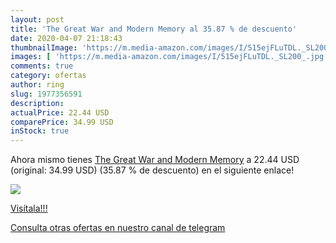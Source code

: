 ```yaml
---
layout: post
title: 'The Great War and Modern Memory al 35.87 % de descuento'
date: 2020-04-07 21:18:43
thumbnailImage: 'https://m.media-amazon.com/images/I/515ejFLuTDL._SL200_.jpg'
images: [ 'https://m.media-amazon.com/images/I/515ejFLuTDL._SL200_.jpg' ]
comments: true
category: ofertas
author: ring
slug: 1977356591
description:
actualPrice: 22.44 USD
comparePrice: 34.99 USD
inStock: true
---
```


Ahora mismo tienes [The Great War and Modern Memory](https://www.amazon.com/dp/1977356591/?tag=redken08-20) a 22.44 USD (original: 34.99 USD) (35.87 %  de descuento) en el siguiente enlace!

[![](https://m.media-amazon.com/images/I/515ejFLuTDL._SL200_.jpg)](https://www.amazon.com/dp/1977356591/?tag=redken08-20)

[Visítala!!!](https://www.amazon.com/dp/1977356591/?tag=redken08-20)

[Consulta otras ofertas en nuestro canal de telegram](https://t.me/s/ofertas25)
